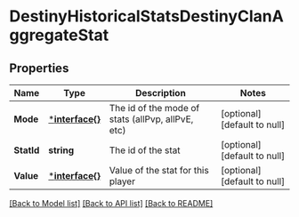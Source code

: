 # DestinyHistoricalStatsDestinyClanAggregateStat

## Properties
Name | Type | Description | Notes
------------ | ------------- | ------------- | -------------
**Mode** | [***interface{}**](interface{}.md) | The id of the mode of stats (allPvp, allPvE, etc) | [optional] [default to null]
**StatId** | **string** | The id of the stat | [optional] [default to null]
**Value** | [***interface{}**](interface{}.md) | Value of the stat for this player | [optional] [default to null]

[[Back to Model list]](../README.md#documentation-for-models) [[Back to API list]](../README.md#documentation-for-api-endpoints) [[Back to README]](../README.md)


